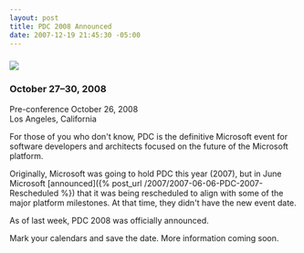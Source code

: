 ```yaml
---
layout: post
title: PDC 2008 Announced
date: 2007-12-19 21:45:30 -05:00
---
```


### ![](http://msdn2.microsoft.com/bb288534.pdc_toplevel_revised.jpg)

### October 27–30, 2008     
Pre-conference October 26, 2008      
Los Angeles, California

For those of you who don't know, PDC is the definitive Microsoft event for software developers and architects focused on the future of the Microsoft platform. 

Originally, Microsoft was going to hold PDC this year (2007), but in June Microsoft [announced]({% post_url /2007/2007-06-06-PDC-2007-Rescheduled %}) that it was being rescheduled to align with some of the major platform milestones. At that time, they didn't have the new event date.

As of last week, PDC 2008 was officially announced.

Mark your calendars and save the date. More information coming soon.
